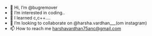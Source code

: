 - 👋 Hi, I’m @bugremover
- 👀 I’m interested in coding..
- 🌱 I learned c,c++....
- 💞️ I’m looking to collaborate on @harsha.vardhan___(om instagram)
- 📫 How to reach me harshavardhan75anc@gmail.com

<!---
bugremover/bugremover is a ✨ special ✨ repository because its `README.md` (this file) appears on your GitHub profile.
You can click the Preview link to take a look at your changes.
--->
